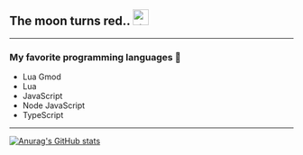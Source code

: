 ## The moon turns red.. <img src="https://emoji.gg/assets/emoji/7303-livgasm.png" width="28px" alt="<3">

____

### My favorite programming languages 💚

- Lua Gmod
- Lua
- JavaScript
- Node JavaScript
- TypeScript

____




[![Anurag's GitHub stats](https://github-readme-stats.vercel.app/api?username=7eximmortal&show_icons=true&theme=radical)](https://github.com/anuraghazra/github-readme-stats)